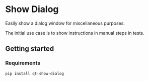 # Show Dialog
Easily show a dialog window for miscellaneous purposes.

The initial use case is to show instructions in manual steps in tests.

## Getting started
### Requirements
```
pip install qt-show-dialog
```
